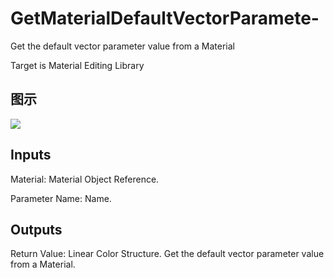 # GetMaterialDefaultVectorParamete-

Get the default vector parameter value from a Material

Target is Material Editing Library

## 图示

![]($-20221218-19462473.png)

## Inputs

Material: Material Object Reference.

Parameter Name: Name.  

## Outputs

Return Value: Linear Color Structure. Get the default vector parameter value from a Material.

